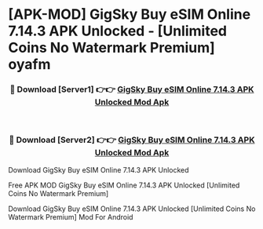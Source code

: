 # [APK-MOD] GigSky  Buy eSIM Online 7.14.3 APK Unlocked - [Unlimited Coins No Watermark Premium] oyafm



<div align="center">
<h3>🔴 Download [Server1] 👉👉 <a href="https://momento.my/?title=GigSky__Buy_eSIM_Online_7.14.3_APK_Unlocked">GigSky  Buy eSIM Online 7.14.3 APK Unlocked Mod Apk</a></h3><br>

<h3>🔴 Download [Server2] 👉👉 <a href="https://momento.my/?title=GigSky__Buy_eSIM_Online_7.14.3_APK_Unlocked">GigSky  Buy eSIM Online 7.14.3 APK Unlocked Mod Apk</a></h3>
</div>



Download GigSky  Buy eSIM Online 7.14.3 APK Unlocked 

Free APK MOD GigSky  Buy eSIM Online 7.14.3 APK Unlocked [Unlimited Coins No Watermark Premium]

Download GigSky  Buy eSIM Online 7.14.3 APK Unlocked [Unlimited Coins No Watermark Premium] Mod For Android
